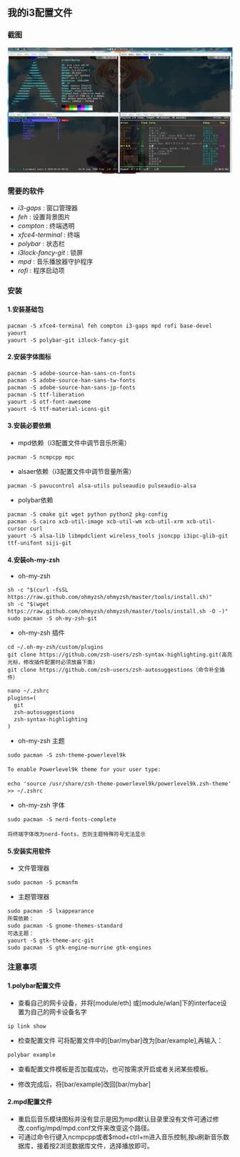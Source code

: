 ## 我的i3配置文件



### 截图

![my_desktop](my_desktop.png)



### 需要的软件

* *i3-gaps* : 窗口管理器
* *feh* : 设置背景图片
* *compton* : 终端透明
* *xfce4-terminal* : 终端
* *polybar* : 状态栏
* *i3lock-fancy-git* : 锁屏
* *mpd* : 音乐播放器守护程序
* *rofi* : 程序启动项


### 安装

#### 1.安装基础包
```
pacman -S xfce4-terminal feh compton i3-gaps mpd rofi base-devel yaourt
yaourt -S polybar-git i3lock-fancy-git
```
#### 2.安装字体图标
```
pacman -S adobe-source-han-sans-cn-fonts
pacman -S adobe-source-han-sans-tw-fonts
pacman -S adobe-source-han-sans-jp-fonts
pacman -S ttf-liberation
yaourt -S otf-font-awesome
yaourt -S ttf-material-icons-git 
```
#### 3.安装必要依赖
- mpd依赖（i3配置文件中调节音乐所需）
```
pacman -S ncmpcpp mpc
```
- alsaer依赖（i3配置文件中调节音量所需）
```
pacman -S pavucontrol alsa-utils pulseaudio pulseaudio-alsa
```
- polybar依赖
```
pacman -S cmake git wget python python2 pkg-config
pacman -S cairo xcb-util-image xcb-util-wm xcb-util-xrm xcb-util-cursor curl
yaourt -S alsa-lib libmpdclient wireless_tools jsoncpp i3ipc-glib-git ttf-unifont siji-git
```
#### 4.安装oh-my-zsh
- oh-my-zsh
```
sh -c "$(curl -fsSL https://raw.github.com/ohmyzsh/ohmyzsh/master/tools/install.sh)"
sh -c "$(wget https://raw.github.com/ohmyzsh/ohmyzsh/master/tools/install.sh -O -)"
sudo pacman -S oh-my-zsh-git
```
- oh-my-zsh 插件
```
cd ~/.oh-my-zsh/custom/plugins
git clone https://github.com/zsh-users/zsh-syntax-highlighting.git(高亮光标，修改插件配置时必须放最下面)
git clone https://github.com/zsh-users/zsh-autosuggestions（命令补全插件）
```
```
nano ~/.zshrc
plugins=(
  git
  zsh-autosuggestions
  zsh-syntax-highlighting
)
```
- oh-my-zsh 主题
```
sudo pacman -S zsh-theme-powerlevel9k

To enable Powerlevel9k theme for your user type:

echo 'source /usr/share/zsh-theme-powerlevel9k/powerlevel9k.zsh-theme' >> ~/.zshrc
```
- oh-my-zsh 字体
```
sudo pacman -S nerd-fonts-complete

将终端字体改为nerd-fonts，否则主题特殊符号无法显示
```
#### 5.安装实用软件
- 文件管理器
```
sudo pacman -S pcmanfm
```
- 主题管理器
```
sudo pacman -S lxappearance
所需依赖：
sudo pacman -S gnome-themes-standard
可选主题：
yaourt -S gtk-theme-arc-git
sudo pacman -S gtk-engine-murrine gtk-engines
```

### 注意事项

#### 1.polybar配置文件
- 查看自己的网卡设备，并将[module/eth] 或[module/wlan]下的interface设置为自己的网卡设备名字
```
ip link show
```
- 检查配置文件
可将配置文件中的[bar/mybar]改为[bar/example],再输入：
```
polybar example
```
- 查看配置文件模板是否加载成功，也可按需求开启或者关闭某些模板。

- 修改完成后，将[bar/example]改回[bar/mybar]

#### 2.mpd配置文件
- 重启后音乐模块图标并没有显示是因为mpd默认目录里没有文件可通过修改.config/mpd/mpd.conf文件来改变这个路径。
- 可通过命令行键入ncmpcpp或者$mod+ctrl+m进入音乐控制,按u刷新音乐数据库，接着按2浏览数据库文件，选择播放即可。
